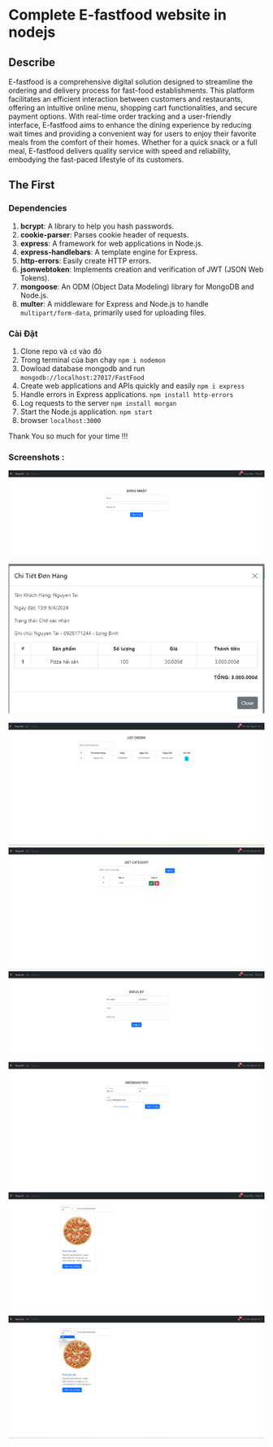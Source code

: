 
# Complete E-fastfood website in nodejs

## Describe

E-fastfood is a comprehensive digital solution designed to streamline the ordering and delivery process for fast-food establishments. This platform facilitates an efficient interaction between customers and restaurants, offering an intuitive online menu, shopping cart functionalities, and secure payment options. With real-time order tracking and a user-friendly interface, E-fastfood aims to enhance the dining experience by reducing wait times and providing a convenient way for users to enjoy their favorite meals from the comfort of their homes. Whether for a quick snack or a full meal, E-fastfood delivers quality service with speed and reliability, embodying the fast-paced lifestyle of its customers.

## The First

### Dependencies

1. **bcrypt**: A library to help you hash passwords.<br>
2. **cookie-parser**: Parses cookie header of requests.<br>
3. **express**: A framework for web applications in Node.js.<br>
4. **express-handlebars**: A template engine for Express.<br>
5. **http-errors**: Easily create HTTP errors.<br>
6. **jsonwebtoken**: Implements creation and verification of JWT (JSON Web Tokens).<br>
7. **mongoose**: An ODM (Object Data Modeling) library for MongoDB and Node.js.<br>
8. **multer**: A middleware for Express and Node.js to handle `multipart/form-data`, primarily used for uploading files.<br>



### Cài Đặt

1. Clone repo và `cd` vào đó
2. Trong terminal của bạn chạy `npm i nodemon`
3. Dowload database mongodb and run `mongodb://localhost:27017/FastFood`
4. Create web applications and APIs quickly and easily `npm i express`
5. Handle errors in Express applications. `npm install http-errors`
6. Log requests to the server `npm install morgan`
7. Start the Node.js application. `npm start`
8. browser `localhost:3000` 

Thank You so much for your time !!!


### Screenshots :
![Alt text](https://github.com/HuuTaiHighTech/fastfood_js/blob/e5c0e34fb961a76be3a785db10c9210b7000ef34/public/img1/z5330800952280_343c23cc2661ae1fe6342896f3530dbd.jpg)


![Chi Tiết Đơn Hàng](https://github.com/HuuTaiHighTech/fastfood_js/blob/e5c0e34fb961a76be3a785db10c9210b7000ef34/public/img1/z5330799530954_147826fe989b9dde57f0e2f0305424a7.jpg)

![List Order](https://github.com/HuuTaiHighTech/fastfood_js/blob/e5c0e34fb961a76be3a785db10c9210b7000ef34/public/img1/z5330799546387_be63c951383147b4b52f07c3194f529a.jpg)
![List Catagory](https://github.com/HuuTaiHighTech/fastfood_js/blob/e5c0e34fb961a76be3a785db10c9210b7000ef34/public/img1/z5330799546994_15cbdb565e6048fd081da56bc019489c.jpg)
![Alt text](https://github.com/HuuTaiHighTech/fastfood_js/blob/e5c0e34fb961a76be3a785db10c9210b7000ef34/public/img1/z5330800312977_e8a77d4a3d307b3cc3772718add200ad.jpg)

![Alt text](https://github.com/HuuTaiHighTech/fastfood_js/blob/e5c0e34fb961a76be3a785db10c9210b7000ef34/public/img1/z5330799553123_9894662b669b08871e760d1b2af2bc30.jpg)

![Alt text](https://github.com/HuuTaiHighTech/fastfood_js/blob/e5c0e34fb961a76be3a785db10c9210b7000ef34/public/img1/z5330799698939_4ba0c0888b27c855c08af3fbdc53167b.jpg)
![Alt text](https://github.com/HuuTaiHighTech/fastfood_js/blob/e5c0e34fb961a76be3a785db10c9210b7000ef34/public/img1/z5330799703069_327db92ae6c06a6b6759d3fd6b7a5a58.jpg)






